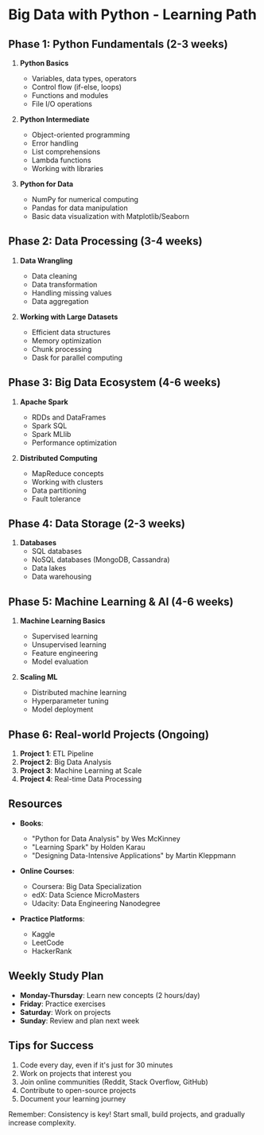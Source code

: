 # Big Data with Python - Learning Path

## Phase 1: Python Fundamentals (2-3 weeks)
1. **Python Basics**
   - Variables, data types, operators
   - Control flow (if-else, loops)
   - Functions and modules
   - File I/O operations

2. **Python Intermediate**
   - Object-oriented programming
   - Error handling
   - List comprehensions
   - Lambda functions
   - Working with libraries

3. **Python for Data**
   - NumPy for numerical computing
   - Pandas for data manipulation
   - Basic data visualization with Matplotlib/Seaborn

## Phase 2: Data Processing (3-4 weeks)
1. **Data Wrangling**
   - Data cleaning
   - Data transformation
   - Handling missing values
   - Data aggregation

2. **Working with Large Datasets**
   - Efficient data structures
   - Memory optimization
   - Chunk processing
   - Dask for parallel computing

## Phase 3: Big Data Ecosystem (4-6 weeks)
1. **Apache Spark**
   - RDDs and DataFrames
   - Spark SQL
   - Spark MLlib
   - Performance optimization

2. **Distributed Computing**
   - MapReduce concepts
   - Working with clusters
   - Data partitioning
   - Fault tolerance

## Phase 4: Data Storage (2-3 weeks)
1. **Databases**
   - SQL databases
   - NoSQL databases (MongoDB, Cassandra)
   - Data lakes
   - Data warehousing

## Phase 5: Machine Learning & AI (4-6 weeks)
1. **Machine Learning Basics**
   - Supervised learning
   - Unsupervised learning
   - Feature engineering
   - Model evaluation

2. **Scaling ML**
   - Distributed machine learning
   - Hyperparameter tuning
   - Model deployment

## Phase 6: Real-world Projects (Ongoing)
1. **Project 1**: ETL Pipeline
2. **Project 2**: Big Data Analysis
3. **Project 3**: Machine Learning at Scale
4. **Project 4**: Real-time Data Processing

## Resources
- **Books**:
  - "Python for Data Analysis" by Wes McKinney
  - "Learning Spark" by Holden Karau
  - "Designing Data-Intensive Applications" by Martin Kleppmann

- **Online Courses**:
  - Coursera: Big Data Specialization
  - edX: Data Science MicroMasters
  - Udacity: Data Engineering Nanodegree

- **Practice Platforms**:
  - Kaggle
  - LeetCode
  - HackerRank

## Weekly Study Plan
- **Monday-Thursday**: Learn new concepts (2 hours/day)
- **Friday**: Practice exercises
- **Saturday**: Work on projects
- **Sunday**: Review and plan next week

## Tips for Success
1. Code every day, even if it's just for 30 minutes
2. Work on projects that interest you
3. Join online communities (Reddit, Stack Overflow, GitHub)
4. Contribute to open-source projects
5. Document your learning journey

Remember: Consistency is key! Start small, build projects, and gradually increase complexity.
